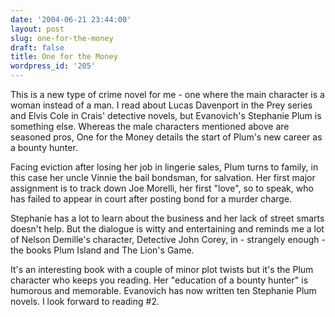 ```yaml
---
date: '2004-06-21 23:44:00'
layout: post
slug: one-for-the-money
draft: false
title: One for the Money
wordpress_id: '205'
---
```


This is a new type of crime novel for me - one where the main character is a woman instead of a man. I read about Lucas Davenport in the Prey series and Elvis Cole in Crais' detective novels, but Evanovich's Stephanie Plum is something else. Whereas the male characters mentioned above are seasoned pros, One for the Money details the start of Plum's new career as a bounty hunter.  

  

Facing eviction after losing her job in lingerie sales, Plum turns to family, in this case her uncle Vinnie the bail bondsman, for salvation. Her first major assignment is to track down Joe Morelli, her first "love", so to speak, who has failed to appear in court after posting bond for a murder charge.  

  

Stephanie has a lot to learn about the business and her lack of street smarts doesn't help. But the dialogue is witty and entertaining and reminds me a lot of Nelson Demille's character, Detective John Corey, in - strangely enough - the books Plum Island and The Lion's Game.  

  

It's an interesting book with a couple of minor plot twists but it's the Plum character who keeps you reading. Her "education of a bounty hunter" is humorous and memorable. Evanovich has now written ten Stephanie Plum novels. I look forward to reading #2.

